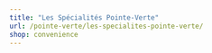 ```yaml
---
title: "Les Spécialités Pointe-Verte"
url: /pointe-verte/les-specialites-pointe-verte/
shop: convenience
---
```

